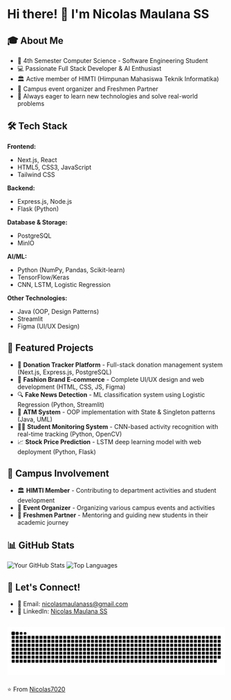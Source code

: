 # Hi there! 👋 I'm Nicolas Maulana SS

## 🎓 About Me
- 🌟 4th Semester Computer Science - Software Engineering Student
- 💻 Passionate Full Stack Developer & AI Enthusiast
- 🏛️ Active member of HIMTI (Himpunan Mahasiswa Teknik Informatika)
- 🤝 Campus event organizer and Freshmen Partner
- 🚀 Always eager to learn new technologies and solve real-world problems

## 🛠️ Tech Stack
**Frontend:**
- Next.js, React
- HTML5, CSS3, JavaScript
- Tailwind CSS

**Backend:**
- Express.js, Node.js
- Flask (Python)

**Database & Storage:**
- PostgreSQL
- MinIO

**AI/ML:**
- Python (NumPy, Pandas, Scikit-learn)
- TensorFlow/Keras
- CNN, LSTM, Logistic Regression

**Other Technologies:**
- Java (OOP, Design Patterns)
- Streamlit
- Figma (UI/UX Design)

## 🚀 Featured Projects

- 🎯 **Donation Tracker Platform** - Full-stack donation management system (Next.js, Express.js, PostgreSQL)
- 👗 **Fashion Brand E-commerce** - Complete UI/UX design and web development (HTML, CSS, JS, Figma)
- 🔍 **Fake News Detection** - ML classification system using Logistic Regression (Python, Streamlit)
- 🏧 **ATM System** - OOP implementation with State & Singleton patterns (Java, UML)
- 👨‍🎓 **Student Monitoring System** - CNN-based activity recognition with real-time tracking (Python, OpenCV)
- 📈 **Stock Price Prediction** - LSTM deep learning model with web deployment (Python, Flask)

## 🌟 Campus Involvement
- 🏛️ **HIMTI Member** - Contributing to department activities and student development
- 🎪 **Event Organizer** - Organizing various campus events and activities
- 👥 **Freshmen Partner** - Mentoring and guiding new students in their academic journey

## 📊 GitHub Stats
![Your GitHub Stats](https://github-readme-stats.vercel.app/api?username=yourusername&show_icons=true&theme=radical)
![Top Languages](https://github-readme-stats.vercel.app/api/top-langs/?username=yourusername&layout=compact&theme=radical)

## 🤝 Let's Connect!
- 📧 Email: nicolasmaulanass@gmail.com
- 💼 LinkedIn: [Nicolas Maulana SS](www.linkedin.com/in/nicolas-maulana-ss-a76690285)

![Snake Game](https://raw.githubusercontent.com/platane/snk/output/github-contribution-grid-snake.svg)
---
⭐️ From [Nicolas7020](https://github.com/Nicolas7020)
